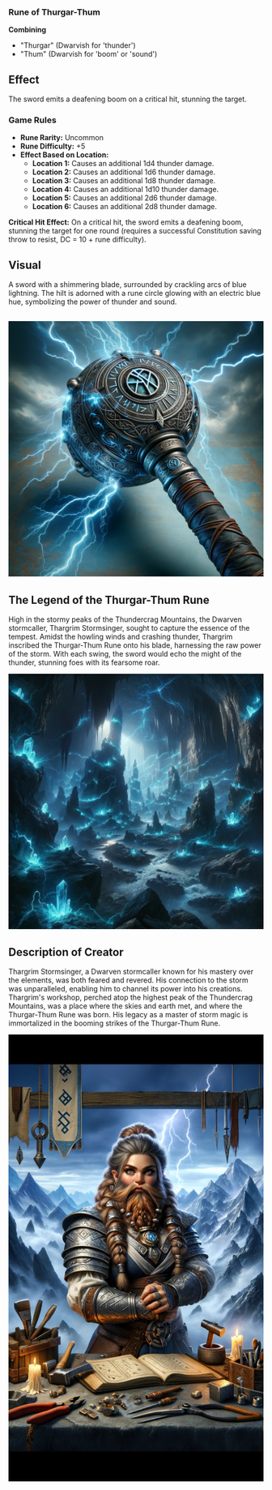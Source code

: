 ### Rune of Thurgar-Thum

**Combining**
- "Thurgar" (Dwarvish for 'thunder')
- "Thum" (Dwarvish for 'boom' or 'sound')

## Effect
The sword emits a deafening boom on a critical hit, stunning the target.

### Game Rules
- **Rune Rarity:** Uncommon
- **Rune Difficulty:** +5
- **Effect Based on Location:**
  - **Location 1:** Causes an additional 1d4 thunder damage.
  - **Location 2:** Causes an additional 1d6 thunder damage.
  - **Location 3:** Causes an additional 1d8 thunder damage.
  - **Location 4:** Causes an additional 1d10 thunder damage.
  - **Location 5:** Causes an additional 2d6 thunder damage.
  - **Location 6:** Causes an additional 2d8 thunder damage.

**Critical Hit Effect:** On a critical hit, the sword emits a deafening boom, stunning the target for one round (requires a successful Constitution saving throw to resist, DC = 10 + rune difficulty).

## Visual
A sword with a shimmering blade, surrounded by crackling arcs of blue lightning. The hilt is adorned with a rune circle glowing with an electric blue hue, symbolizing the power of thunder and sound.

![Rune of Thurgar-Thum prototype mace](Rune_of_Thurgar-Thum_prototype_mace.webp)
---

## The Legend of the Thurgar-Thum Rune

High in the stormy peaks of the Thundercrag Mountains, the Dwarven stormcaller, Thargrim Stormsinger, sought to capture the essence of the tempest. Amidst the howling winds and crashing thunder, Thargrim inscribed the Thurgar-Thum Rune onto his blade, harnessing the raw power of the storm. With each swing, the sword would echo the might of the thunder, stunning foes with its fearsome roar.

![Rune of Thurgar-Thum inspiration](Rune_of_Thurgar-Thum_inspiration.png)

## Description of Creator

Thargrim Stormsinger, a Dwarven stormcaller known for his mastery over the elements, was both feared and revered. His connection to the storm was unparalleled, enabling him to channel its power into his creations. Thargrim's workshop, perched atop the highest peak of the Thundercrag Mountains, was a place where the skies and earth met, and where the Thurgar-Thum Rune was born. His legacy as a master of storm magic is immortalized in the booming strikes of the Thurgar-Thum Rune.

![Rune of Thurgar-Thum creator](Rune_of_Thurgar-Thum_creator.webp)
